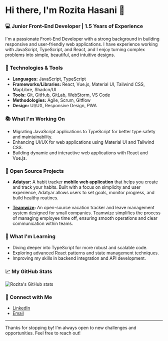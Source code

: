 # Hi there, I'm Rozita Hasani 👋

### 💻 Junior Front-End Developer | 1.5 Years of Experience

I'm a passionate Front-End Developer with a strong background in building responsive and user-friendly web applications. I have experience working with JavaScript, TypeScript, and React, and I enjoy turning complex problems into simple, beautiful, and intuitive designs.

### 🔧 Technologies & Tools

- **Languages:** JavaScript, TypeScript
- **Frameworks/Libraries:** React, Vue.js, Material UI, Tailwind CSS, MapLibre, Shadcn/UI
- **Tools:** Git, GitHub, GitLab, WebStorm, VS Code
- **Methodologies:** Agile, Scrum, Gitflow
- **Design:** UI/UX, Responsive Design, PWA

### 📚 What I'm Working On

- Migrating JavaScript applications to TypeScript for better type safety and maintainability.
- Enhancing UI/UX for web applications using Material UI and Tailwind CSS.
- Building dynamic and interactive web applications with React and Vue.js.

### 🌟 Open Source Projects

- **[Adatyar](https://github.com/rozita-hasani/adatyar):** A habit tracker **mobile web application** that helps you create and track your habits. Built with a focus on simplicity and user experience, Adatyar allows users to set goals, monitor progress, and build healthy routines.

- **[Teamwize](https://github.com/teamwize/panel-app):** An open-source vacation tracker and leave management system designed for small companies. Teamwize simplifies the process of managing employee time off, ensuring smooth operations and clear communication within teams.

### 🌱 What I'm Learning

- Diving deeper into TypeScript for more robust and scalable code.
- Exploring advanced React patterns and state management techniques.
- Improving my skills in backend integration and API development.

### 📈 My GitHub Stats

![Rozita's GitHub stats](https://github-readme-stats.vercel.app/api?username=rozita-hasani&show_icons=true&theme=radical)

### 🔗 Connect with Me

- [LinkedIn](https://www.linkedin.com/in/rozita-hasani)
- [Email](mailto:rozita.hasani74@gmail.com)

---

Thanks for stopping by! I’m always open to new challenges and opportunities. Feel free to reach out!
